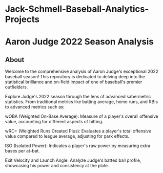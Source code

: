 # Jack-Schmell-Baseball-Analytics-Projects

# Aaron Judge 2022 Season Analysis

## About

Welcome to the comprehensive analysis of Aaron Judge's exceptional 2022 baseball season! This repository is dedicated to delving deep into the statistical brilliance and on-field impact of one of baseball's premier outfielders.

Explore Judge's 2022 season through the lens of advanced sabermetric statistics. From traditional metrics like batting average, home runs, and RBIs to advanced metrics such as:

wOBA (Weighted On-Base Average): Measure of a player's overall offensive value, accounting for different aspects of hitting.

wRC+ (Weighted Runs Created Plus): Evaluates a player's total offensive value compared to league average, adjusting for park effects.

ISO (Isolated Power): Indicates a player's raw power by measuring extra bases per at-bat.

Exit Velocity and Launch Angle: Analyze Judge's batted ball profile, showcasing his power and consistency at the plate.
